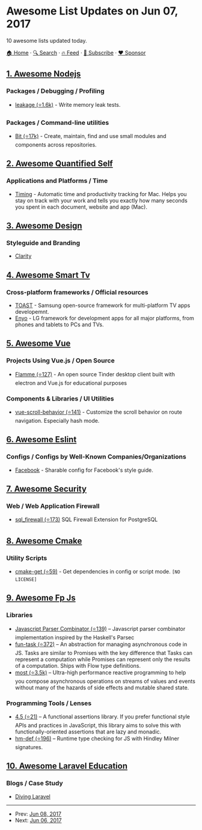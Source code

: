 # Awesome List Updates on Jun 07, 2017

10 awesome lists updated today.

[🏠 Home](/README.md) · [🔍 Search](https://www.trackawesomelist.com/search/) · [🔥 Feed](https://www.trackawesomelist.com/rss.xml) · [📮 Subscribe](https://trackawesomelist.us17.list-manage.com/subscribe?u=d2f0117aa829c83a63ec63c2f&id=36a103854c) · [❤️  Sponsor](https://github.com/sponsors/theowenyoung)



## [1. Awesome Nodejs](/content/sindresorhus/awesome-nodejs/README.md)

### Packages / Debugging / Profiling

*   [leakage (⭐1.6k)](https://github.com/andywer/leakage) - Write memory leak tests.

### Packages / Command-line utilities

*   [Bit (⭐17k)](https://github.com/teambit/bit) - Create, maintain, find and use small modules and components across repositories.

## [2. Awesome Quantified Self](/content/woop/awesome-quantified-self/README.md)

### Applications and Platforms / Time

*   [Timing](https://timingapp.com/) - Automatic time and productivity tracking for Mac. Helps you stay on track with your work and tells you exactly how many seconds you spent in each document, website and app (Mac).

## [3. Awesome Design](/content/gztchan/awesome-design/README.md)

### Styleguide and Branding

*   [Clarity](http://clarity.design)

## [4. Awesome Smart Tv](/content/vitalets/awesome-smart-tv/README.md)

### Cross-platform frameworks / Official resources

*   [TOAST](http://developer.samsung.com/tv/develop/extension-libraries/toast/) - Samsung open-source framework for multi-platform TV apps developemnt.
*   [Enyo](http://enyojs.com) - LG framework for development apps for all major platforms, from phones and tablets to PCs and TVs.

## [5. Awesome Vue](/content/vuejs/awesome-vue/README.md)

### Projects Using Vue.js / Open Source

*   [Flamme (⭐127)](https://github.com/alicin/flamme) - An open source Tinder desktop client built with electron and Vue.js for educational purposes

### Components & Libraries / UI Utilities

*   [vue-scroll-behavior (⭐141)](https://github.com/jeneser/vue-scroll-behavior) - Customize the scroll behavior on route navigation. Especially hash mode.

## [6. Awesome Eslint](/content/dustinspecker/awesome-eslint/README.md)

### Configs / Configs by Well-Known Companies/Organizations

*   [Facebook](https://www.npmjs.com/package/eslint-config-fbjs) - Sharable config for Facebook's style guide.

## [7. Awesome Security](/content/sbilly/awesome-security/README.md)

### Web / Web Application Firewall

*   [sql\_firewall (⭐173)](https://github.com/uptimejp/sql_firewall) SQL Firewall Extension for PostgreSQL

## [8. Awesome Cmake](/content/onqtam/awesome-cmake/README.md)

### Utility Scripts

*   [cmake-get (⭐59)](https://github.com/pfultz2/cmake-get) - Get dependencies in config or script mode. `[NO LICENSE]`

## [9. Awesome Fp Js](/content/stoeffel/awesome-fp-js/README.md)

### Libraries

*   [Javascript Parser Combinator (⭐139)](https://github.com/d-plaindoux/parsec) – Javascript parser combinator implementation inspired by the Haskell's Parsec
*   [fun-task (⭐372)](https://github.com/rpominov/fun-task) – An abstraction for managing asynchronous code in JS. Tasks are similar to Promises with the key difference that Tasks can represent a computation while Promises can represent only the results of a computation. Ships with Flow type definitions.
*   [most (⭐3.5k)](https://github.com/cujojs/most) – Ultra-high performance reactive programming to help you compose asynchronous operations on streams of values and events without many of the hazards of side effects and mutable shared state.

### Programming Tools / Lenses

*   [4.5 (⭐21)](https://github.com/TylorS/4.5) – A functional assertions library. If you prefer functional style APIs and practices in JavaScript, this library aims to solve this with functionally-oriented assertions that are lazy and monadic.
*   [hm-def (⭐196)](https://github.com/xodio/hm-def) – Runtime type checking for JS with Hindley Milner signatures.

## [10. Awesome Laravel Education](/content/fukuball/Awesome-Laravel-Education/README.md)

### Blogs / Case Study

*   [Diving Laravel](https://divinglaravel.com/)

---

- Prev: [Jun 08, 2017](/content/2017/06/08/README.md)
- Next: [Jun 06, 2017](/content/2017/06/06/README.md)